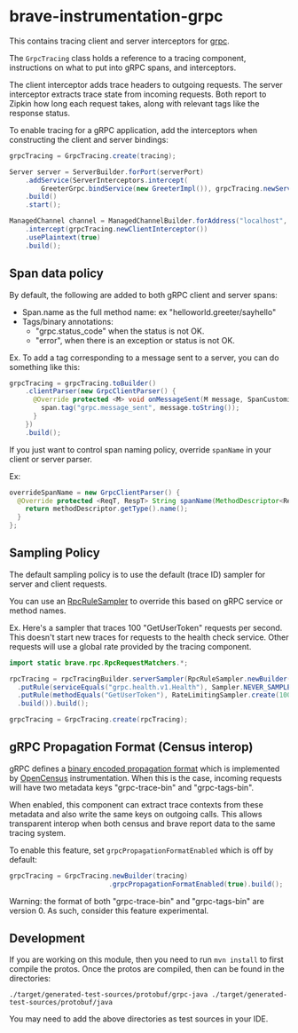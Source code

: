 # brave-instrumentation-grpc
This contains tracing client and server interceptors for [grpc](https://github.com/grpc/grpc-java).


The `GrpcTracing` class holds a reference to a tracing component,
instructions on what to put into gRPC spans, and interceptors.

The client interceptor adds trace headers to outgoing requests. The
server interceptor extracts trace state from incoming requests. Both
report to Zipkin how long each request takes, along with relevant
tags like the response status.

To enable tracing for a gRPC application, add the interceptors when
constructing the client and server bindings:

```java
grpcTracing = GrpcTracing.create(tracing);

Server server = ServerBuilder.forPort(serverPort)
    .addService(ServerInterceptors.intercept(
        GreeterGrpc.bindService(new GreeterImpl()), grpcTracing.newServerInterceptor()))
    .build()
    .start();

ManagedChannel channel = ManagedChannelBuilder.forAddress("localhost", serverPort)
    .intercept(grpcTracing.newClientInterceptor())
    .usePlaintext(true)
    .build();
```

## Span data policy
By default, the following are added to both gRPC client and server spans:
* Span.name as the full method name: ex "helloworld.greeter/sayhello"
* Tags/binary annotations:
  * "grpc.status_code" when the status is not OK.
  * "error", when there is an exception or status is not OK.

Ex. To add a tag corresponding to a message sent to a server, you can do
something like this:

```java
grpcTracing = grpcTracing.toBuilder()
    .clientParser(new GrpcClientParser() {
      @Override protected <M> void onMessageSent(M message, SpanCustomizer span) {
        span.tag("grpc.message_sent", message.toString());
      }
    })
    .build();
```

If you just want to control span naming policy, override `spanName` in
your client or server parser.

Ex:
```java
overrideSpanName = new GrpcClientParser() {
  @Override protected <ReqT, RespT> String spanName(MethodDescriptor<ReqT, RespT> methodDescriptor) {
    return methodDescriptor.getType().name();
  }
};
```

## Sampling Policy
The default sampling policy is to use the default (trace ID) sampler for
server and client requests.

You can use an [RpcRuleSampler](../rpc/README.md) to override this based on
gRPC service or method names.

Ex. Here's a sampler that traces 100 "GetUserToken" requests per second. This
doesn't start new traces for requests to the health check service. Other
requests will use a global rate provided by the tracing component.

```java
import static brave.rpc.RpcRequestMatchers.*;

rpcTracing = rpcTracingBuilder.serverSampler(RpcRuleSampler.newBuilder()
  .putRule(serviceEquals("grpc.health.v1.Health"), Sampler.NEVER_SAMPLE)
  .putRule(methodEquals("GetUserToken"), RateLimitingSampler.create(100))
  .build()).build();

grpcTracing = GrpcTracing.create(rpcTracing);
```

## gRPC Propagation Format (Census interop)

gRPC defines a [binary encoded propagation format](https://github.com/census-instrumentation/opencensus-specs/blob/master/encodings/BinaryEncoding.md) which is implemented
by [OpenCensus](https://opencensus.io/) instrumentation. When this is
the case, incoming requests will have two metadata keys "grpc-trace-bin"
and "grpc-tags-bin".

When enabled, this component can extract trace contexts from these
metadata and also write the same keys on outgoing calls. This allows
transparent interop when both census and brave report data to the same
tracing system.

To enable this feature, set `grpcPropagationFormatEnabled` which is off
by default:
```java
grpcTracing = GrpcTracing.newBuilder(tracing)
                         .grpcPropagationFormatEnabled(true).build();
```

Warning: the format of both "grpc-trace-bin" and "grpc-tags-bin" are
version 0. As such, consider this feature experimental.

## Development

If you are working on this module, then you need to run `mvn install` to first compile the protos. Once the protos are compiled, then can be found in the directories:

`
./target/generated-test-sources/protobuf/grpc-java
./target/generated-test-sources/protobuf/java
`

You may need to add the above directories as test sources in your IDE.
